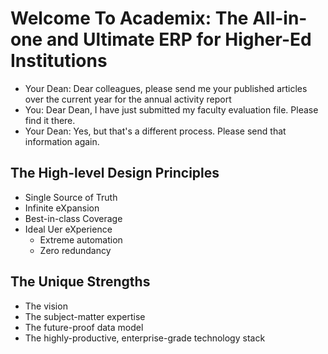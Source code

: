 # Welcome To Academix: The All-in-one and Ultimate ERP for Higher-Ed Institutions
- Your Dean: Dear colleagues, please send me your published articles over the current year for the annual activity report
- You: Dear Dean, I have just submitted my faculty evaluation file. Please find it there.
- Your Dean: Yes, but that's a different process. Please send that information again.

## The High-level Design Principles
- Single Source of Truth
- Infinite eXpansion
- Best-in-class Coverage
- Ideal Uer eXperience
  - Extreme automation
  - Zero redundancy

## The Unique Strengths
- The vision
- The subject-matter expertise
- The future-proof data model
- The highly-productive, enterprise-grade technology stack
